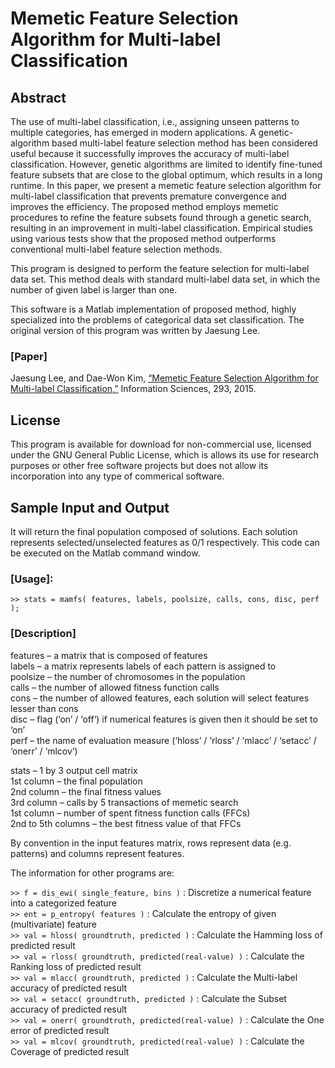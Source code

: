 # Memetic Feature Selection Algorithm for Multi-label Classification

## Abstract

The use of multi-label classification, i.e., assigning unseen patterns to multiple categories, has emerged in modern applications. A genetic-algorithm based multi-label feature selection method has been considered useful because it successfully improves the accuracy of multi-label classification. However, genetic algorithms are limited to identify fine-tuned feature subsets that are close to the global optimum, which results in a long runtime. In this paper, we present a memetic feature selection algorithm for multi-label classification that prevents premature convergence and improves the efficiency. The proposed method employs memetic procedures to refine the feature subsets found through a genetic search, resulting in an improvement in multi-label classification. Empirical studies using various tests show that the proposed method outperforms conventional multi-label feature selection methods.

This program is designed to perform the feature selection for multi-label data set. This method deals with standard multi-label data set, in which the number of given label is larger than one.

This software is a Matlab implementation of proposed method, highly specialized into the problems of categorical data set classification. The original version of this program was written by Jaesung Lee.

### [Paper]

<!-- The main technical ideas behind how this program works appear in these papers: -->

Jaesung Lee, and Dae-Won Kim, [“Memetic Feature Selection Algorithm for Multi-label Classification,”](https://www.sciencedirect.com/science/article/pii/S0020025514009268) Information Sciences, 293, 2015.
<!-- 
Zexuan Zhu et al. [“Wrapper-Filter Feature Selection Algorithm Using a Memetic Framework,”](https://ieeexplore.ieee.org/document/4067093) IEEE Transactions on Systems, Man, and Cybernetics, Part B: Cybernetics, 37, 2007. -->

## License

This program is available for download for non-commercial use, licensed under the GNU General Public License, which is allows its use for research purposes or other free software projects but does not allow its incorporation into any type of commerical software.

## Sample Input and Output

It will return the final population composed of solutions. Each solution represents selected/unselected features as 0/1 respectively. This code can be executed on the Matlab command window.

### [Usage]:
   `>> stats = mamfs( features, labels, poolsize, calls, cons, disc, perf );`

### [Description]
   features – a matrix that is composed of features \
   labels – a matrix represents labels of each pattern is assigned to \
   poolsize – the number of chromosomes in the population \
   calls – the number of allowed fitness function calls \
   cons – the number of allowed features, each solution will select features lesser than cons \
   disc – flag (‘on’ / ‘off’) if numerical features is given then it should be set to ‘on’ \
   perf – the name of evaluation measure (‘hloss’ / ‘rloss’ / ‘mlacc’ / ‘setacc’ / ‘onerr’ / ‘mlcov’)

   stats – 1 by 3 output cell matrix \
    1st column – the final population \
    2nd column – the final fitness values \
    3rd column – calls by 5 transactions of memetic search \
     1st column – number of spent fitness function calls (FFCs) \
     2nd to 5th columns – the best fitness value of that FFCs

By convention in the input features matrix, rows represent data (e.g. patterns) and columns represent features.

The information for other programs are:

   `>> f = dis_ewi( single_feature, bins )` : Discretize a numerical feature into a categorized feature \
   `>> ent = p_entropy( features )` : Calculate the entropy of given (multivariate) feature \
   `>> val = hloss( groundtruth, predicted )` : Calculate the Hamming loss of predicted result \
   `>> val = rloss( groundtruth, predicted(real-value) )` : Calculate the Ranking loss of predicted result \
   `>> val = mlacc( groundtruth, predicted )` : Calculate the Multi-label accuracy of predicted result \
   `>> val = setacc( groundtruth, predicted )` : Calculate the Subset accuracy of predicted result \
   `>> val = onerr( groundtruth, predicted(real-value) )` : Calculate the One error of predicted result \
   `>> val = mlcov( groundtruth, predicted(real-value) )` : Calculate the Coverage of predicted result
